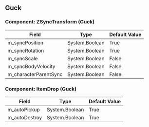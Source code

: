 ## Guck

### Component: ZSyncTransform (Guck)

|Field|Type|Default Value|
|---|---|---|
|m_syncPosition|System.Boolean|True|
|m_syncRotation|System.Boolean|True|
|m_syncScale|System.Boolean|False|
|m_syncBodyVelocity|System.Boolean|False|
|m_characterParentSync|System.Boolean|False|

### Component: ItemDrop (Guck)

|Field|Type|Default Value|
|---|---|---|
|m_autoPickup|System.Boolean|True|
|m_autoDestroy|System.Boolean|True|


